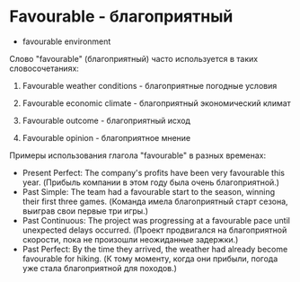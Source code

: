 # Favourable - благоприятный

- favourable environment

Слово "favourable" (благоприятный) часто используется в таких словосочетаниях:

1. Favourable weather conditions - благоприятные погодные условия

2. Favourable economic climate - благоприятный экономический климат

3. Favourable outcome - благоприятный исход

4. Favourable opinion - благоприятное мнение

Примеры использования глагола "favourable" в разных временах:

- Present Perfect: The company's profits have been very favourable this year. (Прибыль компании в этом году была очень благоприятной.)
- Past Simple: The team had a favourable start to the season, winning their first three games. (Команда имела благоприятный старт сезона, выиграв свои первые три игры.)
- Past Continuous: The project was progressing at a favourable pace until unexpected delays occurred. (Проект продвигался на благоприятной скорости, пока не произошли неожиданные задержки.)
- Past Perfect: By the time they arrived, the weather had already become favourable for hiking. (К тому моменту, когда они прибыли, погода уже стала благоприятной для походов.)
